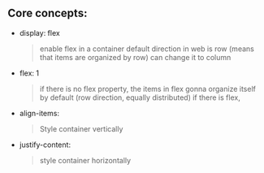 ## Core concepts:

- display: flex

  > enable flex in a container
  > default direction in web is row
  > (means that items are organized by row)
  > can change it to column

- flex: 1

  > if there is no flex property, the
  > items in flex gonna organize itself by default
  > (row direction, equally distributed)
  > if there is flex,

- align-items:

  > Style container vertically

- justify-content:
  > style container horizontally

